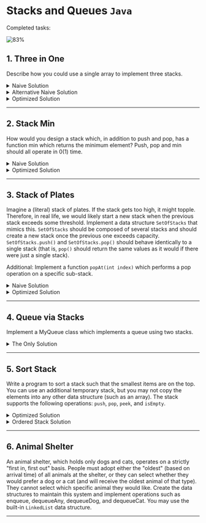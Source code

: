 # Stacks and Queues `Java`

Completed tasks:

![83%](https://progress-bar.dev/83)

## 1. Three in One

Describe how you could use a single array to implement three stacks.

<details>
<summary>Naive Solution </summary>

#### Assumptions

- Stacks with fixed size

#### Complexity

- Time Complexity:
    - Insert: `O(1)`
    - Delete: `O(1)`
    - Peek: `O(1)`
- Space Complexity: `O(1)`

#### Implementation

   ```java
public class NaiveThreeInOne<T> implements ThreeInOneStack<T> {

    private final T[] arr;
    private final StackPointer first = new StackPointer();
    private final StackPointer second = new StackPointer();
    private final StackPointer third = new StackPointer();
    private final int capacity;
    private int size = 0;

    public NaiveThreeInOne(Class<T> clazz, int size) {
        arr = (T[]) Array.newInstance(clazz, size);
        this.capacity = size;
    }

    public int getFirstSize() {
        return first.getSize();
    }

    public int getSecondSize() {
        return second.getSize();
    }

    public int getThirdSize() {
        return third.getSize();
    }

    @Override
    public T pushFirst(T item) {
        if (size + 1 > capacity) {
            throw new IllegalStateException("Exceed max size");
        }
        if (!first.isInitiated()) {
            first.init(0);
        }

        size++;

        if (first.end < capacity || second.end == -1) {
            return addItem(item, first);
        } else {
            throw new IllegalStateException("Exceed max size");
        }
    }

    @Override
    public T popFirst() {
        return pop(first);
    }

    @Override
    public T peekFirst() {
        return peek(first);
    }

    @Override
    public T pushSecond(T item) {
        if (size + 1 > capacity) {
            throw new IllegalStateException("Exceed max size");
        }
        if (!second.isInitiated()) {
            second.init(Math.max(first.end, (capacity / 3)));
        }
        size++;
        if (second.end < third.end || third.end == -1) {
            return addItem(item, second);
        } else {
            throw new IllegalStateException("Exceed max size");
        }
    }

    @Override
    public T popSecond() {
        return pop(second);
    }

    @Override
    public T peekSecond() {
        return peek(second);
    }

    @Override
    public T pushThird(T item) {
        if (size + 1 > capacity) {
            throw new IllegalStateException("Exceed max size");
        }
        if (!third.isInitiated()) {
            third.init(Math.max(second.end, (capacity / 3) * 2));
        }
        size++;
        if (third.end < capacity) {
            return addItem(item, third);
        } else {
            throw new IllegalStateException("Exceed max size");
        }
    }

    @Override
    public T popThird() {
        return pop(third);
    }

    @Override
    public T peekThird() {
        return peek(third);
    }

    private T peek(StackPointer sp) {
        if (sp.end < 0) {
            throw new IllegalStateException("Stack is empty");
        }
        int index = sp.end;
        return this.arr[index - 1];
    }

    private T pop(StackPointer sp) {
        if (sp.end < 0) {
            throw new IllegalStateException("Stack is empty");
        }
        size--;
        return this.arr[--sp.end];
    }

    private T addItem(T item, StackPointer sp) {
        this.arr[sp.end] = item;
        ++sp.end;
        return this.arr[sp.end - 1];
    }
}
   ```

</details>

<details>
<summary>Alternative Naive Solution</summary>

#### Assumptions

- Stacks with fixed size

#### Complexity

- Time Complexity:
    - Insert: `O(1)`
    - Delete: `O(1)`
    - Peek: `O(1)`
- Space Complexity: `O(1)`

#### Implementation

   ```java
public class FixedMultiStack {
    private final int numberOfStacks = 3;
    private final int stackCapacity;
    private final int[] values;
    private final int[] sizes;

    public FixedMultiStack(int stackSize) {
        stackCapacity = stackSize;
        values = new int[stackSize * numberOfStacks];
        sizes = new int[numberOfStacks];
    }

    public void push(int stackNum, int value) throws IllegalStateException {
        if (isFull(stackNum)) {
            throw new IllegalStateException("Exceed max size");
        }

        sizes[stackNum]++;
        values[indexOfTop(stackNum)] = value;
    }

    public int pop(int stackNum) {
        if (isEmpty(stackNum)) {
            throw new EmptyStackException();
        }

        int topIndex = indexOfTop(stackNum);
        int value = values[topIndex];
        values[topIndex] = 0;
        sizes[stackNum]--; // Shrink
        return value;
    }

    public int peek(int stackNum) {
        if (isEmpty(stackNum)) {
            throw new EmptyStackException();
        }
        return values[indexOfTop(stackNum)];
    }

    public boolean isEmpty(int stackNum) {
        return sizes[stackNum] == 0;
    }

    public boolean isFull(int stackNum) {
        return sizes[stackNum] == stackCapacity;
    }

    private int indexOfTop(int stackNum) {
        int offset = stackNum * stackCapacity;
        int size = sizes[stackNum];
        return offset + size - 1;
    }
}
   ```

</details>

<details>
<summary>Optimized Solution</summary>

#### Complexity

- Time Complexity:
    - Insert: `O(N)` - in case of shift
    - Delete: `O(1)`
    - Peek: `O(1)`
- Space Complexity: `O(1)`

#### Implementation

   ```java
public class MultiStack {
    private final int[] values;
    private final StackInfo[] info;

    public MultiStack(int numberOfStacks, int defaultSize) {
        info = new StackInfo[numberOfStacks];
        for (int i = 0; i < numberOfStacks; ++i) {
            info[i] = new StackInfo(defaultSize * i, defaultSize);
        }
        values = new int[numberOfStacks * defaultSize];
    }

    public void push(int stackNum, int value) {
        if (allStacksAreFull()) {
            throw new IllegalStateException("Exceed max size");
        }

        StackInfo stack = info[stackNum];
        if (stack.isFull()) {
            expand(stackNum);
        }

        ++stack.size;
        values[stack.lastElementIndex()] = value;
    }

    public int pop(int stackNum) {
        StackInfo stack = info[stackNum];
        if (stack.isEmpty()) {
            throw new EmptyStackException();
        }

        int value = values[stack.lastElementIndex()];
        values[stack.lastElementIndex()] = 0;
        --stack.size;
        return value;
    }

    public int peek(int stackNum) {
        StackInfo stack = info[stackNum];
        return values[stack.lastElementIndex()];
    }

    private boolean allStacksAreFull() {
        return numberOfElements() == values.length;
    }

    private int numberOfElements() {
        int size = 0;
        for (StackInfo sd : info) {
            size += sd.size;
        }
        return size;
    }

    private int nextIndex(int index) {
        return adjustIndex(index + 1);
    }

    private int previousIndex(int index) {
        return adjustIndex(index - 1);
    }

    private void expand(int stackNum) {
        shift((stackNum + 1) % info.length);
        ++info[stackNum].capacity;
    }

    private void shift(int stackNum) {
        StackInfo stack = info[stackNum];
        if (stack.size >= stack.capacity) {
            int nextStack = (stackNum + 1) % info.length;
            shift(nextStack);
            ++stack.capacity;
        }

        int index = stack.lastCapacity();
        while (stack.isWithinStackCapacity(index)) {
            values[index] = values[previousIndex(index)];
            index = previousIndex(index);
        }

        values[stack.start] = 0;
        stack.start = nextIndex(stack.start);
        --stack.capacity;
    }

    private int adjustIndex(int index) {
        int max = values.length;
        return ((index % max) + max) % max;
    }

    private class StackInfo {
        public int start, size, capacity;

        public StackInfo(int start, int capacity) {
            this.start = start;
            this.capacity = capacity;
        }

        public boolean isWithinStackCapacity(int index) {
            if (index < 0 || index >= values.length) {
                return false;
            }
            int contiguousIndex = index < start ? index + values.length : index;
            int end = start + capacity;
            return start <= contiguousIndex && contiguousIndex < end;
        }

        public int lastCapacity() {
            return adjustIndex(start + capacity - 1);
        }

        public int lastElementIndex() {
            return adjustIndex(start + size - 1);
        }

        public boolean isFull() {
            return size == capacity;
        }

        public boolean isEmpty() {
            return size == 0;
        }
    }
}
   ```

</details>

<hr/>

## 2. Stack Min

How would you design a stack which, in addition to push and pop, has a function min which returns the minimum element?
Push, pop and min should all operate in 0(1) time.

<details>
<summary>Naive Solution</summary>

#### Complexity

- Time Complexity: `O(1)`

- Space Complexity: `O(N)`

#### Implementation

   ```java
public class StackMin extends Stack<StackMin.NodeWithMin> {

    public void push(int value) {

        super.push(new NodeWithMin(value, Math.min(value, min())));

    }

    public int popValue() {
        return super.pop().value;
    }

    public int min() {
        if (isEmpty()) {
            return Integer.MAX_VALUE;
        } else {
            return peek().min;
        }
    }

    public static class NodeWithMin {
        public int value;
        public int min;

        public NodeWithMin(int value, int min) {
            this.value = value;
            this.min = min;
        }
    }

}
   ```

</details>

<details>
<summary>Optimized Solution</summary>

This method is better because it stores smaller number of min elements.

#### Complexity

- Time Complexity: `O(1)`

- Space Complexity: `O(N)`

#### Implementation

   ```java
public class StackMin extends Stack<Integer> {

    private final Stack<Integer> min = new Stack<>();

    public void push(int value) {
        super.push(value);
        if (value <= min()) {
            min.push(value);
        }
    }

    @Override
    public synchronized Integer pop() {
        int value = super.pop();
        if (value == min()) {
            min.pop();
        }
        return value;
    }

    public int min() {
        if (min.isEmpty()) {
            return Integer.MAX_VALUE;
        } else {
            return min.peek();
        }
    }
}
   ```

</details>

<hr/>

## 3. Stack of Plates

Imagine a (literal) stack of plates. If the stack gets too high, it might topple. Therefore, in real life, we would
likely start a new stack when the previous stack exceeds some threshold. Implement a data structure `SetOfStacks` that
mimics this. `SetOfStacks` should be composed of several stacks and should create a new stack once the previous one
exceeds capacity. `SetOfStacks.push()` and `SetOfStacks.pop()`
should behave identically to a single stack (that is, `pop()` should return the same values as it would if there were
just a single stack).

Additional: Implement a function `popAt(int index)` which performs a pop operation on a specific sub-stack.

<details>
<summary>Naive Solution</summary>

#### Assumptions

No need to implement `popAt` method

#### Complexity

- Time Complexity: `O(1)`

- Space Complexity: `O(N)`

#### Implementation

   ```java
public class SetOfStack {

    private final int capacity;
    private final Stack<Stack<Integer>> stacks = new Stack<>();

    public SetOfStack(int capacity) {
        this.capacity = capacity;
    }

    public void push(int value) {
        if (stacks.empty() || stacks.peek().size() < capacity) {
            stacks.push(new Stack<>());
        }
        stacks.peek().push(value);
    }

    public int pop() {
        if (stacks.empty()) {
            throw new EmptyStackException();
        }
        if (stacks.peek().empty()) {
            stacks.pop();
        }
        if (stacks.empty()) {
            throw new EmptyStackException();
        }
        return stacks.peek().pop();
    }
}

   ```

</details>

<details>
<summary>Optimized Solution</summary>

#### Complexity

- Time Complexity: `O(1)`; `popAt`: `O(N)`

- Space Complexity: `O(N)`

#### Implementation

   ```java
public class SetOfStack {

    private final ArrayList<Stack> stacks = new ArrayList<>();
    private final int capacity;

    public SetOfStack(int capacity) {
        this.capacity = capacity;
    }

    public Stack getLastStack() {
        if (stacks.size() == 0) {
            return null;
        }
        return stacks.get(stacks.size() - 1);
    }

    public void push(int v) {
        Stack last = getLastStack();
        if (last != null && !last.isFull()) {
            last.push(v);
        } else {
            Stack stack = new Stack(capacity);
            stack.push(v);
            stacks.add(stack);
        }
    }

    public int pop() {
        Stack last = getLastStack();
        if (last == null) {
            throw new EmptyStackException();
        }
        int v = last.pop();
        if (last.size == 0) {
            stacks.remove(stacks.size() - 1);
        }
        return v;
    }

    public int popAt(int index) {
        return leftShift(index, true);
    }

    public int leftShift(int index, boolean removeTop) {
        Stack stack = stacks.get(index);
        int removedItem;
        if (removeTop) removedItem = stack.pop();
        else removedItem = stack.removeBottom();
        if (stack.isEmpty()) {
            stacks.remove(index);
        } else if (stacks.size() > index + 1) {
            int v = leftShift(index + 1, false);
            stack.push(v);
        }
        return removedItem;
    }

    public boolean isEmpty() {
        Stack last = getLastStack();
        return last == null || last.isEmpty();
    }
}
   ```

</details>

<hr/>

## 4. Queue via Stacks

Implement a MyQueue class which implements a queue using two stacks.

<details>
<summary>The Only Solution</summary>

#### Complexity

- Time Complexity: `O(1)`

- Space Complexity: `O(N)`

#### Implementation

   ```java
public class MyQueue {

    private final Stack<Integer> oldest = new Stack<>();
    private final Stack<Integer> newest = new Stack<>();

    public void push(int value) {
        newest.push(value);
    }

    public int size() {
        return newest.size() + oldest.size();
    }

    public void add(int value) {
        newest.push(value);
    }

    private void shiftStacks() {
        if (oldest.empty()) {
            while (!newest.empty()) {
                oldest.push(newest.pop());
            }
        }
    }

    public int pop() {
        shiftStacks();
        return oldest.pop();
    }

    public int peek() {
        shiftStacks();
        return oldest.peek();
    }
}
   ```

</details>

<hr/>

## 5. Sort Stack

Write a program to sort a stack such that the smallest items are on the top. You can use an additional temporary stack,
but you may not copy the elements into any other data structure (such as an array). The stack supports the following
operations: `push`, `pop`, `peek`, and `isEmpty`.

<details>
<summary>Optimized Solution</summary>

#### Complexity

- Time Complexity: `O(N^2)`

- Space Complexity: `O(N)`

#### Implementation

   ```java
public class SortingStack {

    private Stack<Integer> stack = new Stack<>();

    public void push(int value) {
        stack.push(value);
    }

    public void sort() {
        final Stack<Integer> tempStack = new Stack<>();

        while (!stack.isEmpty()) {
            int tmp = stack.pop();
            while (!tempStack.isEmpty() && tempStack.peek() < tmp) {
                stack.push(tempStack.pop());
            }
            tempStack.push(tmp);
        }
        stack = tempStack;
    }

    public int size() {
        return stack.size();
    }

    public int pop() {
        return stack.pop();
    }

    public int peek() {
        return stack.peek();
    }
}
   ```

</details>

<details>
<summary>Ordered Stack Solution</summary>

#### Complexity

- Time Complexity: `O(N)`

- Space Complexity: `O(N)`

#### Implementation

   ```java
public class SortingStack {

    private final Stack<Integer> stack = new Stack<>();

    public void push(int value) {
        if (stack.isEmpty() || stack.peek() > value) {
            stack.push(value);
            return;
        }
        final Stack<Integer> tempStack = new Stack<>();
        while (!stack.isEmpty() && stack.peek() < value) {
            tempStack.push(stack.pop());
        }
        stack.push(value);
        while (!tempStack.isEmpty()) {
            stack.push(tempStack.pop());
        }
    }

    public int size() {
        return stack.size();
    }

    public int pop() {
        return stack.pop();
    }

    public int peek() {
        return stack.peek();
    }
}
   ```

</details>
<hr/>

## 6. Animal Shelter

An animal shelter, which holds only dogs and cats, operates on a strictly "first in, first out" basis. People must adopt
either the "oldest" (based on arrival time) of all animals at the shelter, or they can select whether they would prefer
a dog or a cat (and will receive the oldest animal of that type). They cannot select which specific animal they would
like. Create the data structures to maintain this system and implement operations such as enqueue, dequeueAny,
dequeueDog, and dequeueCat. You may use the built-in `LinkedList` data structure.

<hr/>
